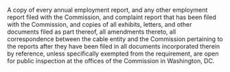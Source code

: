 A copy of every annual employment report, and any other employment report filed with the Commission, and complaint report that has been filed with the Commission, and copies of all exhibits, letters, and other documents filed as part thereof, all amendments thereto, all correspondence between the cable entity and the Commission pertaining to the reports after they have been filed in all documents incorporated therein by reference, unless specifically exempted from the requirement, are open for public inspection at the offices of the Commission in Washington, DC.
              

